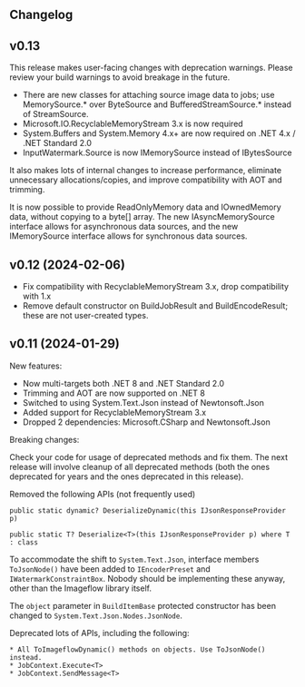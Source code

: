 ﻿## Changelog

## v0.13

This release makes user-facing changes with deprecation warnings. Please review your build warnings to avoid breakage in the future.

* There are new classes for attaching source image data to jobs; use MemorySource.* over ByteSource and BufferedStreamSource.* instead of StreamSource.
* Microsoft.IO.RecyclableMemoryStream 3.x is now required
* System.Buffers and System.Memory 4.x+ are now required on .NET 4.x / .NET Standard 2.0
* InputWatermark.Source is now IMemorySource instead of IBytesSource

It also makes lots of internal changes to increase performance, eliminate unnecessary allocations/copies, and improve compatibility with AOT and trimming.

It is now possible to provide ReadOnlyMemory<byte> data and IOwnedMemory<byte> data, without copying to a byte[] array. The new IAsyncMemorySource interface allows for asynchronous data sources, and the new IMemorySource interface allows for synchronous data sources. 

## v0.12 (2024-02-06)

* Fix compatibility with RecyclableMemoryStream 3.x, drop compatibility with 1.x
* Remove default constructor on BuildJobResult and BuildEncodeResult; these are not user-created types.  

## v0.11 (2024-01-29)

New features: 
* Now multi-targets both .NET 8 and .NET Standard 2.0
* Trimming and AOT are now supported on .NET 8
* Switched to using System.Text.Json instead of Newtonsoft.Json
* Added support for RecyclableMemoryStream 3.x
* Dropped 2 dependencies: Microsoft.CSharp and Newtonsoft.Json

Breaking changes:

Check your code for usage of deprecated methods and fix them. 
The next release will involve cleanup of all deprecated methods (both the ones deprecated for years and the ones deprecated in this release).

Removed the following APIs (not frequently used)
```
public static dynamic? DeserializeDynamic(this IJsonResponseProvider p)

public static T? Deserialize<T>(this IJsonResponseProvider p) where T : class
```

To accommodate the shift to `System.Text.Json`, interface members `ToJsonNode()` have been added to `IEncoderPreset` and `IWatermarkConstraintBox`. Nobody should be implementing these anyway, other than the Imageflow library itself.

The `object` parameter in `BuildItemBase` protected constructor has been changed to `System.Text.Json.Nodes.JsonNode`.

Deprecated lots of APIs, including the following:
```
* All ToImageflowDynamic() methods on objects. Use ToJsonNode() instead.
* JobContext.Execute<T>
* JobContext.SendMessage<T> 

```